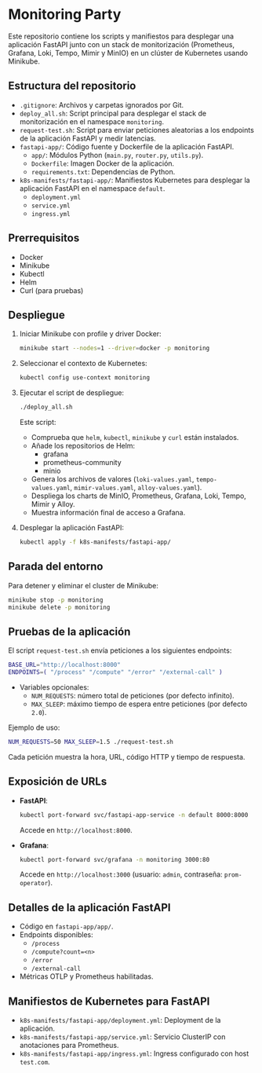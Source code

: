 # Monitoring Party

Este repositorio contiene los scripts y manifiestos para desplegar una aplicación FastAPI junto con un stack de monitorización (Prometheus, Grafana, Loki, Tempo, Mimir y MinIO) en un clúster de Kubernetes usando Minikube.

## Estructura del repositorio

-   `.gitignore`: Archivos y carpetas ignorados por Git.
-   `deploy_all.sh`: Script principal para desplegar el stack de monitorización en el namespace `monitoring`.
-   `request-test.sh`: Script para enviar peticiones aleatorias a los endpoints de la aplicación FastAPI y medir latencias.
-   `fastapi-app/`: Código fuente y Dockerfile de la aplicación FastAPI.
    -   `app/`: Módulos Python (`main.py`, `router.py`, `utils.py`).
    -   `Dockerfile`: Imagen Docker de la aplicación.
    -   `requirements.txt`: Dependencias de Python.
-   `k8s-manifests/fastapi-app/`: Manifiestos Kubernetes para desplegar la aplicación FastAPI en el namespace `default`.
    -   `deployment.yml`
    -   `service.yml`
    -   `ingress.yml`

## Prerrequisitos

-   Docker
-   Minikube
-   Kubectl
-   Helm
-   Curl (para pruebas)

## Despliegue

1. Iniciar Minikube con profile y driver Docker:
    ```bash
    minikube start --nodes=1 --driver=docker -p monitoring
    ```
2. Seleccionar el contexto de Kubernetes:
    ```bash
    kubectl config use-context monitoring
    ```
3. Ejecutar el script de despliegue:

    ```bash
    ./deploy_all.sh
    ```

    Este script:

    - Comprueba que `helm`, `kubectl`, `minikube` y `curl` están instalados.
    - Añade los repositorios de Helm:
        - grafana
        - prometheus-community
        - minio
    - Genera los archivos de valores (`loki-values.yaml`, `tempo-values.yaml`, `mimir-values.yaml`, `alloy-values.yaml`).
    - Despliega los charts de MinIO, Prometheus, Grafana, Loki, Tempo, Mimir y Alloy.
    - Muestra información final de acceso a Grafana.

4. Desplegar la aplicación FastAPI:
    ```bash
    kubectl apply -f k8s-manifests/fastapi-app/
    ```

## Parada del entorno

Para detener y eliminar el cluster de Minikube:

```bash
minikube stop -p monitoring
minikube delete -p monitoring
```

## Pruebas de la aplicación

El script `request-test.sh` envía peticiones a los siguientes endpoints:

```bash
BASE_URL="http://localhost:8000"
ENDPOINTS=( "/process" "/compute" "/error" "/external-call" )
```

-   Variables opcionales:
    -   `NUM_REQUESTS`: número total de peticiones (por defecto infinito).
    -   `MAX_SLEEP`: máximo tiempo de espera entre peticiones (por defecto `2.0`).

Ejemplo de uso:

```bash
NUM_REQUESTS=50 MAX_SLEEP=1.5 ./request-test.sh
```

Cada petición muestra la hora, URL, código HTTP y tiempo de respuesta.

## Exposición de URLs

-   **FastAPI**:

    ```bash
    kubectl port-forward svc/fastapi-app-service -n default 8000:8000
    ```

    Accede en `http://localhost:8000`.

-   **Grafana**:
    ```bash
    kubectl port-forward svc/grafana -n monitoring 3000:80
    ```
    Accede en `http://localhost:3000` (usuario: `admin`, contraseña: `prom-operator`).

## Detalles de la aplicación FastAPI

-   Código en `fastapi-app/app/`.
-   Endpoints disponibles:
    -   `/process`
    -   `/compute?count=<n>`
    -   `/error`
    -   `/external-call`
-   Métricas OTLP y Prometheus habilitadas.

## Manifiestos de Kubernetes para FastAPI

-   `k8s-manifests/fastapi-app/deployment.yml`: Deployment de la aplicación.
-   `k8s-manifests/fastapi-app/service.yml`: Servicio ClusterIP con anotaciones para Prometheus.
-   `k8s-manifests/fastapi-app/ingress.yml`: Ingress configurado con host `test.com`.
